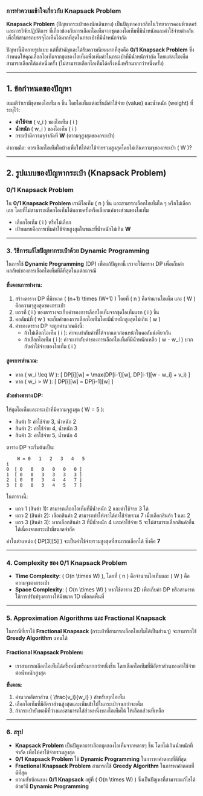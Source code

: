 ### การทำความเข้าใจเกี่ยวกับ **Knapsack Problem**

**Knapsack Problem** (ปัญหากระเป๋าของนักเดินทาง) เป็นปัญหาคลาสสิกในวิทยาการคอมพิวเตอร์และการวิจัยปฏิบัติการ ที่เกี่ยวข้องกับการเลือกไอเท็มจากชุดของไอเท็มที่มีน้ำหนักและค่าใช้จ่ายต่างกัน เพื่อให้สามารถบรรจุไอเท็มได้มากที่สุดในกระเป๋าที่มีน้ำหนักจำกัด

ปัญหานี้มีหลายรูปแบบ แต่ที่สำคัญและได้รับความนิยมมากที่สุดคือ **0/1 Knapsack Problem** ซึ่งกำหนดให้คุณเลือกไอเท็มจากชุดของไอเท็มเพื่อเพิ่มค่าในกระเป๋าที่มีน้ำหนักจำกัด โดยแต่ละไอเท็มสามารถเลือกได้แค่หนึ่งครั้ง (ไม่สามารถเลือกไอเท็มได้ครึ่งหนึ่งหรือมากกว่าหนึ่งครั้ง)

---

## **1. ข้อกำหนดของปัญหา**

สมมติว่าเรามีชุดของไอเท็ม `n` ชิ้น โดยไอเท็มแต่ละชิ้นมีค่าใช้จ่าย (value) และน้ำหนัก (weight) ที่ระบุไว้:

- **ค่าใช้จ่าย** \( v_i \) ของไอเท็ม \( i \)
- **น้ำหนัก** \( w_i \) ของไอเท็ม \( i \)
- กระเป๋ามีความจุจำกัดที่ **W** (ความจุสูงสุดของกระเป๋า)

คำถามคือ: ควรเลือกไอเท็มใดบ้างเพื่อให้ได้ค่าใช้จ่ายรวมสูงสุดโดยไม่เกินความจุของกระเป๋า \( W \)?

---

## **2. รูปแบบของปัญหากระเป๋า (Knapsack Problem)**

### **0/1 Knapsack Problem**

ใน **0/1 Knapsack Problem** เรามีไอเท็ม \( n \) ชิ้น และสามารถเลือกไอเท็มใด ๆ หรือไม่เลือกเลย โดยที่ไม่สามารถเลือกไอเท็มได้หลายครั้งหรือเลือกแค่บางส่วนของไอเท็ม

- เลือกไอเท็ม \( i \) หรือไม่เลือก
- เป้าหมายคือการเพิ่มค่าใช้จ่ายสูงสุดในขณะที่น้ำหนักไม่เกิน **W**

---

### **3. วิธีการแก้ไขปัญหากระเป๋าด้วย Dynamic Programming**

ในการใช้ **Dynamic Programming** (DP) เพื่อแก้ปัญหานี้ เราจะใช้ตาราง DP เพื่อเก็บค่าผลลัพธ์ของการเลือกไอเท็มที่ดีที่สุดในแต่ละกรณี

#### **ขั้นตอนการทำงาน**:
1. สร้างตาราง DP ที่มีขนาด \( (n+1) \times (W+1) \) โดยที่ \( n \) คือจำนวนไอเท็ม และ \( W \) คือความจุสูงสุดของกระเป๋า
2. แถวที่ \( i \) ของตารางจะเก็บค่าของการเลือกไอเท็มจากชุดไอเท็มแรก \( i \) ชิ้น
3. คอลัมน์ที่ \( w \) จะเก็บค่าของการเลือกไอเท็มโดยมีน้ำหนักสูงสุดไม่เกิน \( w \)
4. ค่าของตาราง DP จะถูกคำนวณดังนี้:
   - ถ้าไม่เลือกไอเท็ม \( i \): ค่าจะเท่ากับค่าที่ได้จากแถวก่อนหน้าในคอลัมน์เดียวกัน
   - ถ้าเลือกไอเท็ม \( i \): ค่าจะเท่ากับค่าของการเลือกไอเท็มที่มีน้ำหนักเหลือ \( w - w_i \) บวกกับค่าใช้จ่ายของไอเท็ม \( i \)

#### **สูตรการคำนวณ**:
- หาก \( w_i \leq W \):
  \[
  DP[i][w] = \max(DP[i-1][w], DP[i-1][w - w_i] + v_i)
  \]
- หาก \( w_i > W \):
  \[
  DP[i][w] = DP[i-1][w]
  \]

#### **ตัวอย่างตาราง DP**:
ให้ชุดไอเท็มและกระเป๋าที่มีความจุสูงสุด \( W = 5 \):
- สินค้า 1: ค่าใช้จ่าย 3, น้ำหนัก 2
- สินค้า 2: ค่าใช้จ่าย 4, น้ำหนัก 3
- สินค้า 3: ค่าใช้จ่าย 5, น้ำหนัก 4

ตาราง DP จะเริ่มต้นเป็น:

```
    W = 0   1   2   3   4   5
i
0  [ 0   0   0   0   0   0 ]
1  [ 0   0   3   3   3   3 ]
2  [ 0   0   3   4   4   7 ]
3  [ 0   0   3   4   5   7 ]
```

ในตารางนี้:
- แถว 1 (สินค้า 1): สามารถเลือกไอเท็มที่มีน้ำหนัก 2 และค่าใช้จ่าย 3 ได้
- แถว 2 (สินค้า 2): เลือกสินค้า 2 สามารถทำให้เราได้ค่าใช้จ่ายรวม 7 เมื่อเลือกสินค้า 1 และ 2
- แถว 3 (สินค้า 3): หากเลือกสินค้า 3 ที่มีน้ำหนัก 4 และค่าใช้จ่าย 5 จะไม่สามารถเลือกสินค้าอื่นได้เนื่องจากกระเป๋ามีขนาดจำกัด

ค่าในตำแหน่ง \( DP[3][5] \) จะเป็นค่าใช้จ่ายรวมสูงสุดที่สามารถเลือกได้ ซึ่งคือ **7**

---

### **4. Complexity ของ 0/1 Knapsack Problem**

- **Time Complexity**: \( O(n \times W) \), โดยที่ \( n \) คือจำนวนไอเท็มและ \( W \) คือความจุของกระเป๋า
- **Space Complexity**: \( O(n \times W) \) หากใช้ตาราง 2D เพื่อเก็บค่า DP หรือสามารถใช้การปรับปรุงตารางให้มีขนาด 1D เพื่อลดพื้นที่

---

### **5. Approximation Algorithms และ Fractional Knapsack**

ในกรณีที่เราใช้ **Fractional Knapsack** (กระเป๋าที่สามารถเลือกไอเท็มได้เป็นส่วนๆ) จะสามารถใช้ **Greedy Algorithm** แทนได้

#### **Fractional Knapsack Problem**:
- เราสามารถเลือกไอเท็มได้ครึ่งหนึ่งหรือมากกว่าหนึ่งชิ้น โดยเลือกไอเท็มที่มีอัตราส่วนของค่าใช้จ่ายต่อน้ำหนักสูงสุด

**ขั้นตอน**:
1. คำนวณอัตราส่วน \( \frac{v_i}{w_i} \) สำหรับทุกไอเท็ม
2. เลือกไอเท็มที่มีอัตราส่วนสูงสุดและเพิ่มเข้าไปในกระเป๋าจนกว่าจะเต็ม
3. ถ้ากระเป๋ายังพอมีที่ว่างและสามารถใส่ส่วนหนึ่งของไอเท็มได้ ให้เลือกส่วนที่เหลือ

---

### **6. สรุป**

- **Knapsack Problem** เป็นปัญหาการเลือกชุดของไอเท็มจากหลายๆ ชิ้น โดยไม่เกินน้ำหนักที่จำกัด เพื่อให้ค่าใช้จ่ายรวมสูงสุด
- **0/1 Knapsack Problem** ใช้ **Dynamic Programming** ในการหาคำตอบที่ดีที่สุด
- **Fractional Knapsack Problem** สามารถใช้ **Greedy Algorithm** ในการหาคำตอบที่ดีที่สุด
- ความซับซ้อนของ **0/1 Knapsack** อยู่ที่ \( O(n \times W) \) ซึ่งเป็นปัญหาที่สามารถแก้ไขได้ด้วยวิธี **Dynamic Programming**